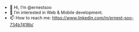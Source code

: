 - 👋 Hi, I’m @ernestsoo
- 👀 I’m interested in Web & Mobile development.
- 📫 How to reach me: https://www.linkedin.com/in/ernest-soo-734b7418b/

<!---
ernestsoo/ernestsoo is a ✨ special ✨ repository because its `README.md` (this file) appears on your GitHub profile.
You can click the Preview link to take a look at your changes.
--->
